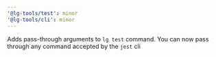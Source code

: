 ```yaml
---
'@lg-tools/test': minor
'@lg-tools/cli': minor
---
```


Adds pass-through arguments to `lg test` command. You can now pass through any command accepted by the `jest` cli
